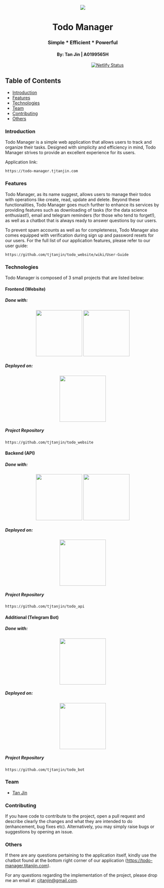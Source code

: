 <p align="center">
  <img src="https://i.imgur.com/5vut1a3.png" />
  <h1 align="center">Todo Manager</h1>
  <h3 align="center">Simple * Efficient * Powerful</h3>
  <h4 align="center">By: Tan Jin | A0199565H</h4>
</p>

&ensp;&ensp;&ensp;&ensp;&ensp;&ensp;&ensp;&ensp;&ensp;&ensp;&ensp;&ensp;&ensp;&ensp;&ensp;&ensp;&ensp;&ensp;&ensp;&ensp;&ensp;&ensp;&ensp;&ensp;&ensp;&ensp;&ensp;&ensp;&ensp;&ensp;&ensp;&ensp;&ensp;&ensp;&ensp;&ensp;&ensp;&ensp;&ensp;&ensp;[![Netlify Status](https://api.netlify.com/api/v1/badges/1429dc01-6e7f-4115-abe0-aec1bacd481f/deploy-status)](https://app.netlify.com/sites/hardcore-hawking-6f6b4d/deploys)
## Table of Contents
* [Introduction](#introduction)
* [Features](#features)
* [Technologies](#technologies)
* [Team](#team)
* [Contributing](#contributing)
* [Others](#others)
### Introduction
Todo Manager is a simple web application that allows users to track and organize their tasks. Designed with simplicity and efficiency in mind, Todo Manager strives to provide an excellent experience for its users.

Application link:
```
https://todo-manager.tjtanjin.com
```
### Features
Todo Manager, as its name suggest, allows users to manage their todos with operations like create, read, update and delete. Beyond these functionalities, Todo Manager goes much further to enhance its services by providing features such as downloading of tasks (for the data science enthusiast!), email and telegram reminders (for those who tend to forget!), as well as a chatbot that is always ready to answer questions by our users.

To prevent spam accounts as well as for completeness, Todo Manager also comes equipped with verification during sign up and password resets for our users. For the full list of our application features, please refer to our user guide:
```
https://github.com/tjtanjin/todo_website/wiki/User-Guide
```
### Technologies
Todo Manager is composed of 3 small projects that are listed below:
#### Frontend (Website)
##### Done with:

<p align="center">
  <img height="150" width="150" src="https://cdn4.iconfinder.com/data/icons/logos-3/600/React.js_logo-512.png" />
  <img height="150" width="150" src="https://img.icons8.com/color/240/000000/bootstrap.png" />
</p>

##### Deployed on:
<p align="center">
  <img height="150" width="150" src="https://www.netlify.com/img/press/logos/logomark.png" />
</p>


##### Project Repository
```
https://github.com/tjtanjin/todo_website
```
#### Backend (API)
##### Done with:

<p align="center">
  <img height="150" width="150" src="https://i.ya-webdesign.com/images/ruby-transparent-rail-logo-4.png" />
  <img height="150" width="150" src="https://img.icons8.com/color/240/000000/postgreesql.png" />
</p>

##### Deployed on:
<p align="center">
  <img height="150" width="150" src="https://img.icons8.com/color/240/000000/heroku.png" />
</p>

##### Project Repository
```
https://github.com/tjtanjin/todo_api
```
#### Additional (Telegram Bot)
##### Done with:

<p align="center">
  <img height="150" width="150" src="https://logos-download.com/wp-content/uploads/2016/10/Python_logo_icon.png"/>
</p>

##### Deployed on:
<p align="center">
  <img height="150" width="150" src="https://i.dlpng.com/static/png/404295_thumb.png" />
</p>

##### Project Repository
```
https://github.com/tjtanjin/todo_bot
```
### Team
* [Tan Jin](https://github.com/tjtanjin)

### Contributing
If you have code to contribute to the project, open a pull request and describe clearly the changes and what they are intended to do (enhancement, bug fixes etc). Alternatively, you may simply raise bugs or suggestions by opening an issue.
### Others
If there are any questions pertaining to the application itself, kindly use the chatbot found at the bottom right corner of our application (https://todo-manager.tjtanjin.com).

For any questions regarding the implementation of the project, please drop me an email at: cjtanjin@gmail.com.
